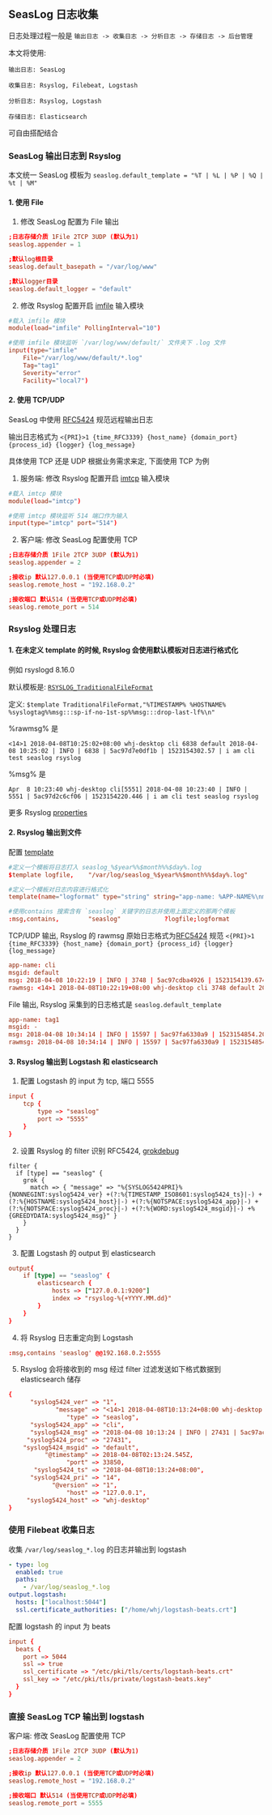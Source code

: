## SeasLog 日志收集

日志处理过程一般是 `输出日志 -> 收集日志 -> 分析日志 -> 存储日志 -> 后台管理`

本文将使用:
```
输出日志: SeasLog

收集日志: Rsyslog, Filebeat, Logstash

分析日志: Rsyslog, Logstash

存储日志: Elasticsearch
```
可自由搭配结合

### SeasLog 输出日志到 Rsyslog

本文统一 SeasLog 模板为 `seaslog.default_template = "%T | %L | %P | %Q | %t | %M"`

#### 1. 使用 File

1. 修改 SeasLog 配置为 File 输出

```conf
;日志存储介质 1File 2TCP 3UDP (默认为1)
seaslog.appender = 1

;默认log根目录
seaslog.default_basepath = "/var/log/www"

;默认logger目录
seaslog.default_logger = "default"
```

2. 修改 Rsyslog 配置开启 [imfile](http://www.rsyslog.com/doc/v8-stable/configuration/modules/imfile.html) 输入模块

```conf
#载入 imfile 模块
module(load="imfile" PollingInterval="10")

#使用 imfile 模块监听 `/var/log/www/default/` 文件夹下 .log 文件
input(type="imfile"
    File="/var/log/www/default/*.log"
    Tag="tag1"
    Severity="error"
    Facility="local7")
```

#### 2. 使用 TCP/UDP

SeasLog 中使用 [RFC5424](https://tools.ietf.org/html/rfc5424) 规范远程输出日志

输出日志格式为 `<{PRI}>1 {time_RFC3339} {host_name} {domain_port} {process_id} {logger} {log_message}`

具体使用 TCP 还是 UDP 根据业务需求来定, 下面使用 TCP 为例

1. 服务端: 修改 Rsyslog 配置开启 [imtcp](http://www.rsyslog.com/doc/v8-stable/configuration/modules/imtcp.html) 输入模块

```conf
#载入 imtcp 模块
module(load="imtcp")

#使用 imtcp 模块监听 514 端口作为输入
input(type="imtcp" port="514")
```

2. 客户端: 修改 SeasLog 配置使用 TCP

```conf
;日志存储介质 1File 2TCP 3UDP (默认为1)
seaslog.appender = 2

;接收ip 默认127.0.0.1 (当使用TCP或UDP时必填)
seaslog.remote_host = "192.168.0.2"

;接收端口 默认514 (当使用TCP或UDP时必填)
seaslog.remote_port = 514
```

### Rsyslog 处理日志

#### 1. 在未定义 template 的时候, Rsyslog 会使用默认模板对日志进行格式化

例如 rsyslogd 8.16.0

默认模板是: [`RSYSLOG_TraditionalFileFormat`](https://www.rsyslog.com/doc/v8-stable/configuration/templates.html)

定义: `$template TraditionalFileFormat,"%TIMESTAMP% %HOSTNAME% %syslogtag%%msg:::sp-if-no-1st-sp%%msg:::drop-last-lf%\n" `

%rawmsg% 是

`<14>1 2018-04-08T10:25:02+08:00 whj-desktop cli 6838 default 2018-04-08 10:25:02 | INFO | 6838 | 5ac97d7e0df1b | 1523154302.57 | i am cli test seaslog rsyslog`

%msg% 是

`Apr  8 10:23:40 whj-desktop cli[5551] 2018-04-08 10:23:40 | INFO | 5551 | 5ac97d2c6cf06 | 1523154220.446 | i am cli test seaslog rsyslog`

更多 Rsyslog [properties](http://www.rsyslog.com/doc/v8-stable/configuration/properties.html)

#### 2. Rsyslog 输出到文件

配置 [template](http://www.rsyslog.com/doc/v8-stable/configuration/templates.html)

```conf
#定义一个模板将日志打入 seaslog_%$year%%$month%%$day%.log
$template logfile,    "/var/log/seaslog_%$year%%$month%%$day%.log"

#定义一个模板对日志内容进行格式化
template(name="logformat" type="string" string="app-name: %APP-NAME%\nmsgid: %MSGID% \nmsg: %msg% \nrawmsg: %rawmsg% \n\n")

#使用contains 搜索含有 `seaslog` 关键字的日志并使用上面定义的那两个模板
:msg,contains,        "seaslog"            ?logfile;logformat
```

TCP/UDP 输出, Rsyslog 的 rawmsg 原始日志格式为[RFC5424](https://tools.ietf.org/html/rfc5424) 规范 `<{PRI}>1 {time_RFC3339} {host_name} {domain_port} {process_id} {logger} {log_message}`

```conf
app-name: cli
msgid: default 
msg: 2018-04-08 10:22:19 | INFO | 3748 | 5ac97cdba4926 | 1523154139.674 | i am cli test seaslog rsyslog 
rawmsg: <14>1 2018-04-08T10:22:19+08:00 whj-desktop cli 3748 default 2018-04-08 10:22:19 | INFO | 3748 | 5ac97cdba4926 | 1523154139.674 | i am cli test seaslog rsyslog 
```

File 输出, Rsyslog 采集到的日志格式是 `seaslog.default_template`

```conf
app-name: tag1
msgid: - 
msg: 2018-04-08 10:34:14 | INFO | 15597 | 5ac97fa6330a9 | 1523154854.209 | i am cli test seaslog rsyslog 
rawmsg: 2018-04-08 10:34:14 | INFO | 15597 | 5ac97fa6330a9 | 1523154854.209 | i am cli test seaslog rsyslog 
```


#### 3. Rsyslog 输出到 Logstash 和 elasticsearch

1. 配置 Logstash 的 input 为 tcp, 端口 5555

```conf
input {
    tcp {
        type => "seaslog"
        port => "5555"
    }
}
```

2. 设置 Rsyslog 的 filter 识别 RFC5424, [grokdebug](http://grokdebug.herokuapp.com/)

```
filter {
  if [type] == "seaslog" {
    grok {
      match => { "message" => "%{SYSLOG5424PRI}%{NONNEGINT:syslog5424_ver} +(?:%{TIMESTAMP_ISO8601:syslog5424_ts}|-) +(?:%{HOSTNAME:syslog5424_host}|-) +(?:%{NOTSPACE:syslog5424_app}|-) +(?:%{NOTSPACE:syslog5424_proc}|-) +(?:%{WORD:syslog5424_msgid}|-) +%{GREEDYDATA:syslog5424_msg}" }
    }
  }
}
```
3. 配置 Logstash 的 output 到 elasticsearch

```conf
output{
    if [type] == "seaslog" {
        elasticsearch {
            hosts => ["127.0.0.1:9200"] 
            index => "rsyslog-%{+YYYY.MM.dd}"
        }
    }
}
```
4. 将 Rsyslog 日志重定向到 Logstash

```conf
:msg,contains 'seaslog' @@192.168.0.2:5555
```

5. Rsyslog 会将接收到的 msg 经过 filter 过滤发送如下格式数据到 elasticsearch 储存

```conf
{
      "syslog5424_ver" => "1",
             "message" => "<14>1 2018-04-08T10:13:24+08:00 whj-desktop cli 27431 default 2018-04-08 10:13:24 | INFO | 27431 | 5ac97ac483522 | 1523153604.538 | i am cli test seaslog rsyslog",
                "type" => "seaslog",
      "syslog5424_app" => "cli",
      "syslog5424_msg" => "2018-04-08 10:13:24 | INFO | 27431 | 5ac97ac483522 | 1523153604.538 | i am cli test seaslog rsyslog",
     "syslog5424_proc" => "27431",
    "syslog5424_msgid" => "default",
          "@timestamp" => 2018-04-08T02:13:24.545Z,
                "port" => 33850,
       "syslog5424_ts" => "2018-04-08T10:13:24+08:00",
      "syslog5424_pri" => "14",
            "@version" => "1",
                "host" => "127.0.0.1",
     "syslog5424_host" => "whj-desktop"
}

```
### 使用 Filebeat 收集日志
收集 `/var/log/seaslog_*.log` 的日志并输出到 logstash

```yml
- type: log
  enabled: true
  paths:
    - /var/log/seaslog_*.log
output.logstash:
  hosts: ["localhost:5044"]
  ssl.certificate_authorities: ["/home/whj/logstash-beats.crt"]
```
配置 logstash 的 input 为 beats
```conf
input {
  beats {
    port => 5044
    ssl => true
    ssl_certificate => "/etc/pki/tls/certs/logstash-beats.crt"
    ssl_key => "/etc/pki/tls/private/logstash-beats.key"
  }
}
```
### 直接 SeasLog TCP 输出到 logstash

客户端: 修改 SeasLog 配置使用 TCP

```conf
;日志存储介质 1File 2TCP 3UDP (默认为1)
seaslog.appender = 2

;接收ip 默认127.0.0.1 (当使用TCP或UDP时必填)
seaslog.remote_host = "192.168.0.2"

;接收端口 默认514 (当使用TCP或UDP时必填)
seaslog.remote_port = 5555
```
